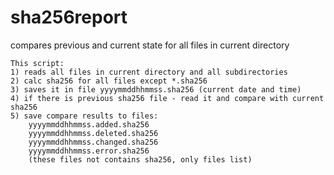 # sha256report
compares previous and current state for all files in current directory

    This script:
    1) reads all files in current directory and all subdirectories
    2) calc sha256 for all files except *.sha256 
    3) saves it in file yyyymmddhhmmss.sha256 (current date and time)
    4) if there is previous sha256 file - read it and compare with current sha256
    5) save compare results to files:
        yyyymmddhhmmss.added.sha256
        yyyymmddhhmmss.deleted.sha256
        yyyymmddhhmmss.changed.sha256
        yyyymmddhhmmss.error.sha256
        (these files not contains sha256, only files list)
